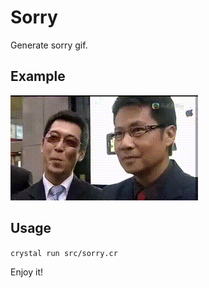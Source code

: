 Sorry
=================

Generate sorry gif.

## Example

![](/examples/sorry.gif)


## Usage

`crystal run src/sorry.cr`



Enjoy it! 
